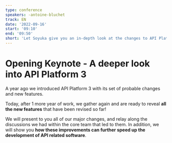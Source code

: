 ```yaml
---
type: conference
speakers: -antoine-bluchet
track: EN
date: '2022-09-16'
start: '09:10'
end: '09:50'
short: 'Let Soyuka give you an in-depth look at the changes to API Platform 3'
---
```


# Opening Keynote - A deeper look into API Platform 3

A year ago we introduced API Platform 3 with its set of probable changes and new features.

Today, after 1 more year of work, we gather again and are ready to reveal **all the new features** that have been revised so far!

We will present to you all of our major changes, and relay along the discussions we had within the core team that led to them. In addition, we will show you **how these improvements can further speed up the development of API related software**.




